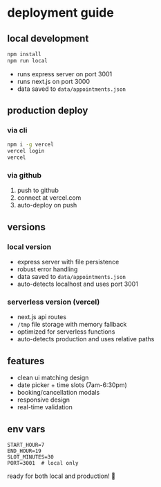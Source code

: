 # deployment guide

## local development
```bash
npm install
npm run local
```
- runs express server on port 3001
- runs next.js on port 3000
- data saved to `data/appointments.json`

## production deploy

### via cli
```bash
npm i -g vercel
vercel login
vercel
```

### via github
1. push to github
2. connect at vercel.com
3. auto-deploy on push

## versions

### local version
- express server with file persistence
- robust error handling
- data saved to `data/appointments.json`
- auto-detects localhost and uses port 3001

### serverless version (vercel)
- next.js api routes
- `/tmp` file storage with memory fallback
- optimized for serverless functions
- auto-detects production and uses relative paths

## features
- clean ui matching design
- date picker + time slots (7am-6:30pm)
- booking/cancellation modals
- responsive design
- real-time validation

## env vars
```env
START_HOUR=7
END_HOUR=19
SLOT_MINUTES=30
PORT=3001  # local only
```

ready for both local and production! 🎉
